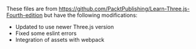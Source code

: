 These files are from <https://github.com/PacktPublishing/Learn-Three.js-Fourth-edition> but have the following modifications:
- Updated to use newer Three.js version
- Fixed some eslint errors
- Integration of assets with webpack
